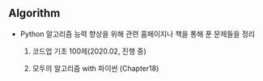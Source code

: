 ##  Algorithm

- Python 알고리즘 능력 향상을 위해 관련 홈페이지나 책을 통해 푼 문제들을 정리

  1) 코드업 기초 100제(2020.02, 진행 중)
  
  2) 모두의 알고리즘 with 파이썬 (Chapter18)

